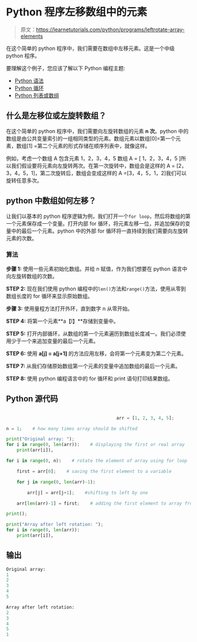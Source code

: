 # Python 程序左移数组中的元素

> 原文：<https://learnetutorials.com/python/programs/leftrotate-array-elements>

在这个简单的 python 程序中，我们需要在数组中左移元素。这是一个中级 python 程序。

要理解这个例子，您应该了解以下 Python 编程主题:

*   [Python 语法](../../python/syntax-comments "Python Syntax")
*   [Python 循环](../../python/python-loop-tutorials "Loops in Python")
*   [Python 列表或数组](../../python/python-lists "Python list")

## 什么是左移位或左旋转数组？

在这个简单的 python 程序中，我们需要向左旋转数组的元素 **n 次**。python 中的数组是由公共变量索引的一组相同类型的元素。数组元素以数组[0]=第一个元素，数组[1] =第二个元素的形式存储在顺序列表中，就像这样。

例如，考虑一个数组 A 包含元素 1，2，3，4，5 数组 A = [ 1，2，3，4，5 ]所以我们假设要将元素向左旋转两次。在第一次旋转中，数组会是这样的 A = [2，3，4，5，1]，第二次旋转后，数组会变成这样的 A =[3，4，5，1，2]我们可以旋转任意多次。

## python 中数组如何左移？

让我们以基本的 python 程序逻辑为例，我们打开一个`for loop`，然后将数组的第一个元素保存成一个变量。打开内部 for 循环，将元素左移一位，并追加保存的变量中的最后一个元素。python 中的外部 for 循环将一直持续到我们需要向左旋转元素的次数。

### 算法

**步骤 1:** 使用一些元素初始化数组。并给 n 赋值，作为我们想要在 python 语言中向左旋转数组的次数。

**STEP 2:** 现在我们使用 python 编程中的`len()`方法和`range()`方法，使用从零到数组长度的 for 循环来显示原始数组。

**步骤 3:** 使用量程方法打开外环，直到数字 n 从零开始。

**STEP 4:** 将第一个元素**a【I】**存储到变量中。

**STEP 5:** 打开内部循环，从数组的第一个元素遍历到数组长度减一。我们必须使用少于一个来追加变量的最后一个元素。

**STEP 6:** 使用 **a[j] = a[j+1]** 的方法应用左移，会将第一个元素变为第二个元素。

**STEP 7:** 从我们存储原始数组第一个元素的变量中追加数组的最后一个元素。

**STEP 8:** 使用 python 编程语言中的 for 循环和 print 语句打印结果数组。

## Python 源代码

```py

                                          arr = [1, 2, 3, 4, 5];     

n = 1;    # how many times array should be shifted

print("Original array: ");    
for i in range(0, len(arr)):    # displaying the first or real array
    print(arr[i]),     

for i in range(0, n):    # rotate the element of array using for loop 

    first = arr[0];    # saving the first element to a variable

    for j in range(0, len(arr)-1):    

        arr[j] = arr[j+1];    #shifting to left by one 

    arr[len(arr)-1] = first;    # adding the first element to array from the variable

print();    

print("Array after left rotation: ");    
for i in range(0, len(arr)):    
    print(arr[i]), 

```

## 输出

```py
Original array: 
1
2
3
4
5

Array after left rotation: 
2
3
4
5
1
```